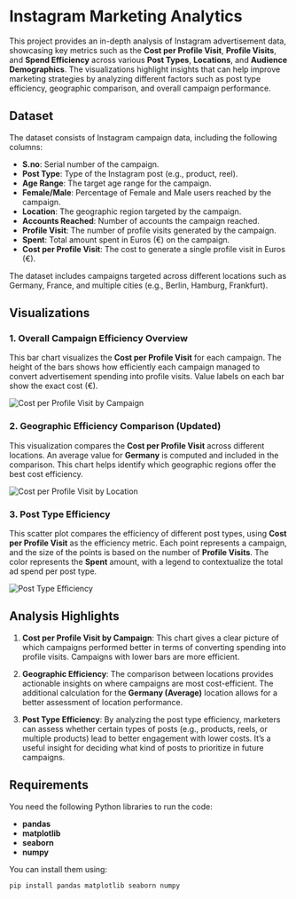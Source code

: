 # Instagram Marketing Analytics

This project provides an in-depth analysis of Instagram advertisement data, showcasing key metrics such as the **Cost per Profile Visit**, **Profile Visits**, and **Spend Efficiency** across various **Post Types**, **Locations**, and **Audience Demographics**. The visualizations highlight insights that can help improve marketing strategies by analyzing different factors such as post type efficiency, geographic comparison, and overall campaign performance.

## Dataset

The dataset consists of Instagram campaign data, including the following columns:

- **S.no**: Serial number of the campaign.
- **Post Type**: Type of the Instagram post (e.g., product, reel).
- **Age Range**: The target age range for the campaign.
- **Female/Male**: Percentage of Female and Male users reached by the campaign.
- **Location**: The geographic region targeted by the campaign.
- **Accounts Reached**: Number of accounts the campaign reached.
- **Profile Visit**: The number of profile visits generated by the campaign.
- **Spent**: Total amount spent in Euros (€) on the campaign.
- **Cost per Profile Visit**: The cost to generate a single profile visit in Euros (€).

The dataset includes campaigns targeted across different locations such as Germany, France, and multiple cities (e.g., Berlin, Hamburg, Frankfurt).

## Visualizations

### 1. **Overall Campaign Efficiency Overview**

This bar chart visualizes the **Cost per Profile Visit** for each campaign. The height of the bars shows how efficiently each campaign managed to convert advertisement spending into profile visits. Value labels on each bar show the exact cost (€).

![Cost per Profile Visit by Campaign](path_to_screenshot_1)

### 2. **Geographic Efficiency Comparison (Updated)**

This visualization compares the **Cost per Profile Visit** across different locations. An average value for **Germany** is computed and included in the comparison. This chart helps identify which geographic regions offer the best cost efficiency.

![Cost per Profile Visit by Location](path_to_screenshot_2)

### 3. **Post Type Efficiency**

This scatter plot compares the efficiency of different post types, using **Cost per Profile Visit** as the efficiency metric. Each point represents a campaign, and the size of the points is based on the number of **Profile Visits**. The color represents the **Spent** amount, with a legend to contextualize the total ad spend per post type.

![Post Type Efficiency](path_to_screenshot_3)

## Analysis Highlights

1. **Cost per Profile Visit by Campaign**: This chart gives a clear picture of which campaigns performed better in terms of converting spending into profile visits. Campaigns with lower bars are more efficient.

2. **Geographic Efficiency**: The comparison between locations provides actionable insights on where campaigns are most cost-efficient. The additional calculation for the **Germany (Average)** location allows for a better assessment of location performance.

3. **Post Type Efficiency**: By analyzing the post type efficiency, marketers can assess whether certain types of posts (e.g., products, reels, or multiple products) lead to better engagement with lower costs. It’s a useful insight for deciding what kind of posts to prioritize in future campaigns.

## Requirements

You need the following Python libraries to run the code:

- **pandas**
- **matplotlib**
- **seaborn**
- **numpy**

You can install them using:

```bash
pip install pandas matplotlib seaborn numpy

